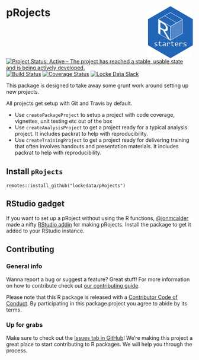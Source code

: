 
# pRojects <img src="man/figures/logo.png" align="right" height=140/>

<!-- README.md is generated from README.Rmd. Please edit that file -->

[![Project Status: Active – The project has reached a stable, usable
state and is being actively
developed.](https://www.repostatus.org/badges/latest/active.svg)](https://www.repostatus.org/#active)
[![Build
Status](https://travis-ci.org/lockedata/pRojects.svg?branch=master)](https://travis-ci.org/lockedata/pRojects)
[![Coverage
Status](https://img.shields.io/coveralls/lockedata/pRojects.svg)](https://coveralls.io/r/lockedata/pRojects?branch=master) [![Locke Data Slack](https://img.shields.io/badge/Slack-discuss-blue.svg?logo=slack&longCache=true&style=flat)](https://join.slack.com/t/lockedata/shared_invite/enQtMjkwNjY3ODkwMzg2LTI1OGU1NTM3ZGIyZGFiNTdlODI3MzU2N2ZlNDczMjM4M2U2OWVmNDMzZTQ1ZGNlZDQ3MGM2MGVjMjI2MWIyMjI)

This package is designed to take away some grunt work around setting up
new projects.

All projects get setup with Git and Travis by default.

  - Use `createPackageProject` to setup a project with code coverage,
    vignettes, unit testing etc out of the box
  - Use `createAnalysisProject` to get a project ready for a typical
    analysis project. It includes packrat to help with reproducibility.
  - Use `createTrainingProject` to get a project ready for delivering
    training that often involves handouts and presentation materials. It
    includes packrat to help with reproducibility.

## Install `pRojects`

    remotes::install_github("lockedata/pRojects")

## RStudio gadget

If you want to set up a pRoject without using the R functions,
[@jonmcalder](https://github.com/jonmcalder) made a nifty [RStudio
addin](https://rstudio.github.io/rstudioaddins/) for making pRojects.
Install the package to get it added to your RStudio instance.

## Contributing

### General info

Wanna report a bug or suggest a feature? Great stuff\! For more
information on how to contribute check out [our contributing
guide](.github/CONTRIBUTING.md).

Please note that this R package is released with a [Contributor Code of
Conduct](CODE_OF_CONDUCT.md). By participating in this package project
you agree to abide by its terms.

### Up for grabs

Make sure to check out the [Issues tab in
GitHub](https://github.com/stephlocke/pRojects/issues)\! We’re making
this project a great place to start contributing to R packages. We will
help you through the process.
